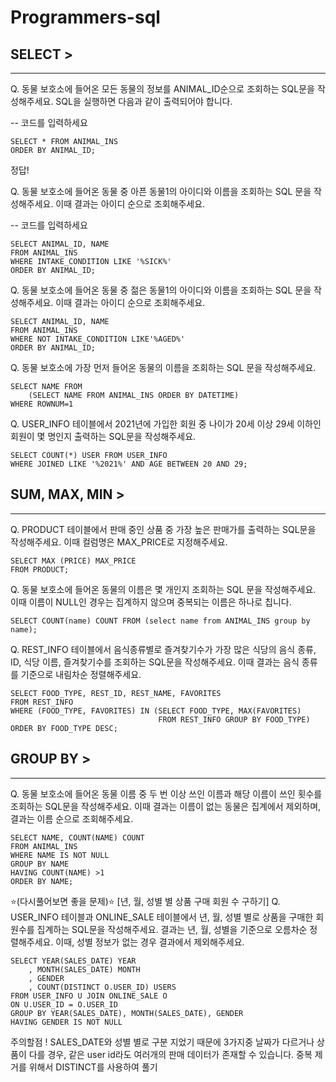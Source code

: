 # Programmers-sql

## SELECT >
<hr>

Q. 동물 보호소에 들어온 모든 동물의 정보를 ANIMAL_ID순으로 조회하는 SQL문을 작성해주세요. SQL을 실행하면 다음과 같이 출력되어야 합니다.

-- 코드를 입력하세요

    SELECT * FROM ANIMAL_INS
    ORDER BY ANIMAL_ID;

정답!

Q. 동물 보호소에 들어온 동물 중 아픈 동물1의 아이디와 이름을 조회하는 SQL 문을 작성해주세요. 이때 결과는 아이디 순으로 조회해주세요.

-- 코드를 입력하세요
````
SELECT ANIMAL_ID, NAME
FROM ANIMAL_INS 
WHERE INTAKE_CONDITION LIKE '%SICK%'
ORDER BY ANIMAL_ID;
````

Q. 동물 보호소에 들어온 동물 중 젊은 동물1의 아이디와 이름을 조회하는 SQL 문을 작성해주세요. 이때 결과는 아이디 순으로 조회해주세요.
````
SELECT ANIMAL_ID, NAME 
FROM ANIMAL_INS 
WHERE NOT INTAKE_CONDITION LIKE'%AGED%'
ORDER BY ANIMAL_ID;
````

Q. 동물 보호소에 가장 먼저 들어온 동물의 이름을 조회하는 SQL 문을 작성해주세요.
````
SELECT NAME FROM 
    (SELECT NAME FROM ANIMAL_INS ORDER BY DATETIME)
WHERE ROWNUM=1
````

Q. USER_INFO 테이블에서 2021년에 가입한 회원 중 나이가 20세 이상 29세 이하인 회원이 몇 명인지 출력하는 SQL문을 작성해주세요.
````
SELECT COUNT(*) USER FROM USER_INFO
WHERE JOINED LIKE '%2021%' AND AGE BETWEEN 20 AND 29;
````

## SUM, MAX, MIN >
<hr>

Q. PRODUCT 테이블에서 판매 중인 상품 중 가장 높은 판매가를 출력하는 SQL문을 작성해주세요. 이때 컬럼명은 MAX_PRICE로 지정해주세요.
````
SELECT MAX (PRICE) MAX_PRICE
FROM PRODUCT;
````

Q. 동물 보호소에 들어온 동물의 이름은 몇 개인지 조회하는 SQL 문을 작성해주세요. 이때 이름이 NULL인 경우는 집계하지 않으며 중복되는 이름은 하나로 칩니다.
````
SELECT COUNT(name) COUNT FROM (select name from ANIMAL_INS group by name);
````

Q. REST_INFO 테이블에서 음식종류별로 즐겨찾기수가 가장 많은 식당의 음식 종류, ID, 식당 이름, 즐겨찾기수를 조회하는 SQL문을 작성해주세요. 이때 결과는 음식 종류를 기준으로 내림차순 정렬해주세요.
````
SELECT FOOD_TYPE, REST_ID, REST_NAME, FAVORITES
FROM REST_INFO 
WHERE (FOOD_TYPE, FAVORITES) IN (SELECT FOOD_TYPE, MAX(FAVORITES)
                                 FROM REST_INFO GROUP BY FOOD_TYPE)
ORDER BY FOOD_TYPE DESC;
````

## GROUP BY >
<hr>

Q. 동물 보호소에 들어온 동물 이름 중 두 번 이상 쓰인 이름과 해당 이름이 쓰인 횟수를 조회하는 SQL문을 작성해주세요. 이때 결과는 이름이 없는 동물은 집계에서 제외하며, 결과는 이름 순으로 조회해주세요.
````
SELECT NAME, COUNT(NAME) COUNT
FROM ANIMAL_INS
WHERE NAME IS NOT NULL 
GROUP BY NAME
HAVING COUNT(NAME) >1
ORDER BY NAME;
````

⭐(다시풀어보면 좋을 문제)⭐
[년, 월, 성별 별 상품 구매 회원 수 구하기]
Q. USER_INFO 테이블과 ONLINE_SALE 테이블에서 년, 월, 성별 별로 상품을 구매한 회원수를 집계하는 SQL문을 작성해주세요. 결과는 년, 월, 성별을 기준으로 오름차순 정렬해주세요. 이때, 성별 정보가 없는 경우 결과에서 제외해주세요.

````
SELECT YEAR(SALES_DATE) YEAR
    , MONTH(SALES_DATE) MONTH
    , GENDER
    , COUNT(DISTINCT O.USER_ID) USERS
FROM USER_INFO U JOIN ONLINE_SALE O
ON U.USER_ID = O.USER_ID
GROUP BY YEAR(SALES_DATE), MONTH(SALES_DATE), GENDER
HAVING GENDER IS NOT NULL
````

주의할점 ! 
SALES_DATE와 성별 별로 구분 지었기 때문에 3가지중 날짜가 다르거나 상품이 다를 경우, 같은 user id라도 여러개의 판매 데이터가 존재할 수 있습니다. 중복 제거를 위해서 DISTINCT를 사용하여 풀기







